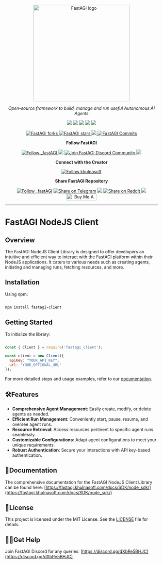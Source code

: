 <p align="center">
  <a href="https://fastagi.khulnasoft.com//#gh-light-mode-only">
    <img src="https://fastagi.khulnasoft.com/wp-content/uploads/2023/05/Logo-dark.svg" width="318px" alt="FastAGI logo" />
  </a>

</p>

<p align="center"><i>Open-source framework to build, manage and run useful Autonomous AI Agents</i></p>


<p align="center">
<a href="https://fastagi.khulnasoft.com"> <img src="https://fastagi.khulnasoft.com/wp-content/uploads/2023/08/Website.svg"></a>
<a href="https://app.fastagi.khulnasoft.com"> <img src="https://fastagi.khulnasoft.com/wp-content/uploads/2023/07/Cloud.svg"></a>
<a href="https://marketplace.fastagi.khulnasoft.com/"> <img src="https://fastagi.khulnasoft.com/wp-content/uploads/2023/08/Marketplace.svg"></a>
<a href="https://fastagi.khulnasoft.com/docs/"> <img src="https://fastagi.khulnasoft.com/wp-content/uploads/2023/08/Docs.svg"></a>
<a href="https://documenter.getpostman.com/view/28438662/2s9Xy6rqP5"> <img src="https://fastagi.khulnasoft.com/wp-content/uploads/2023/08/APIs.svg"></a>
</p>

<p align="center">
<a href="https://github.com/TransformerOptimus/FastAGI/fork" target="blank">
<img src="https://img.shields.io/github/forks/TransformerOptimus/FastAGI?style=for-the-badge" alt="FastAGI forks"/>
</a>

<a href="https://github.com/TransformerOptimus/FastAGI/stargazers" target="blank">
<img src="https://img.shields.io/github/stars/TransformerOptimus/FastAGI?style=for-the-badge" alt="FastAGI stars"/>
</a>
<a href='https://github.com/TransformerOptimus/FastAGI/releases'>
<img src='https://img.shields.io/github/release/TransformerOptimus/FastAGI?&label=Latest&style=for-the-badge'>
</a>

<a href="https://github.com/TransformerOptimus/FastAGI/commits" target="blank">
<img src="https://img.shields.io/github/commits-since/TransformerOptimus/FastAGI/v0.0.12.svg?style=for-the-badge" alt="FastAGI Commits"/>
</a>
</p>

<p align="center"><b>Follow FastAGI </b></p>

<p align="center">
<a href="https://twitter.com/_fastAGI" target="blank">
<img src="https://img.shields.io/twitter/follow/_fastAGI?label=Follow: _fastAGI&style=social" alt="Follow _fastAGI"/>
</a>
<a href="https://www.reddit.com/r/Fast_AGI" target="_blank"><img src="https://img.shields.io/twitter/url?label=/r/Fast_AGI&logo=reddit&style=social&url=https://github.com/TransformerOptimus/FastAGI"/></a>

<a href="https://discord.gg/dXbRe5BHJC" target="blank">
<img src="https://img.shields.io/discord/1107593006032355359?label=Join%20FastAGI&logo=discord&style=social" alt="Join FastAGI Discord Community"/>
</a>
<a href="https://www.youtube.com/@_fastagi" target="_blank"><img src="https://img.shields.io/twitter/url?label=Youtube&logo=youtube&style=social&url=https://github.com/TransformerOptimus/FastAGI"/></a>
</p>

<p align="center"><b>Connect with the Creator </b></p>

<p align="center">
<a href="https://twitter.com/khulnasoft" target="blank">
<img src="https://img.shields.io/twitter/follow/khulnasoft?label=Follow: khulnasoft&style=social" alt="Follow khulnasoft"/>
</a>
</p>

<p align="center"><b>Share FastAGI Repository</b></p>

<p align="center">

<a href="https://twitter.com/intent/tweet?text=Check%20this%20GitHub%20repository%20out.%20FastAGI%20-%20Let%27s%20you%20easily%20build,%20manage%20and%20run%20useful%20autonomous%20AI%20agents.&url=https://github.com/TransformerOptimus/FastAGI&hashtags=FastAGI,AGI,Autonomics,future" target="blank">
<img src="https://img.shields.io/twitter/follow/_fastAGI?label=Share Repo on Twitter&style=social" alt="Follow _fastAGI"/></a> 
<a href="https://t.me/share/url?text=Check%20this%20GitHub%20repository%20out.%20FastAGI%20-%20Let%27s%20you%20easily%20build,%20manage%20and%20run%20useful%20autonomous%20AI%20agents.&url=https://github.com/TransformerOptimus/FastAGI" target="_blank"><img src="https://img.shields.io/twitter/url?label=Telegram&logo=Telegram&style=social&url=https://github.com/TransformerOptimus/FastAGI" alt="Share on Telegram"/></a>
<a href="https://api.whatsapp.com/send?text=Check%20this%20GitHub%20repository%20out.%20FastAGI%20-%20Let's%20you%20easily%20build,%20manage%20and%20run%20useful%20autonomous%20AI%20agents.%20https://github.com/TransformerOptimus/FastAGI"><img src="https://img.shields.io/twitter/url?label=whatsapp&logo=whatsapp&style=social&url=https://github.com/TransformerOptimus/FastAGI" /></a> <a href="https://www.reddit.com/submit?url=https://github.com/TransformerOptimus/FastAGI&title=Check%20this%20GitHub%20repository%20out.%20FastAGI%20-%20Let's%20you%20easily%20build,%20manage%20and%20run%20useful%20autonomous%20AI%20agents.
" target="blank">
<img src="https://img.shields.io/twitter/url?label=Reddit&logo=Reddit&style=social&url=https://github.com/TransformerOptimus/FastAGI" alt="Share on Reddit"/>
</a> <a href="mailto:?subject=Check%20this%20GitHub%20repository%20out.&body=FastAGI%20-%20Let%27s%20you%20easily%20build,%20manage%20and%20run%20useful%20autonomous%20AI%20agents.%3A%0Ahttps://github.com/TransformerOptimus/FastAGI" target="_blank"><img src="https://img.shields.io/twitter/url?label=Gmail&logo=Gmail&style=social&url=https://github.com/TransformerOptimus/FastAGI"/></a> <a href="https://www.buymeacoffee.com/fastagi" target="_blank"><img src="https://cdn.buymeacoffee.com/buttons/default-orange.png" alt="Buy Me A Coffee" height="23" width="100" style="border-radius:1px"></a>

</p>

<hr>

# FastAGI NodeJS Client

## Overview

The FastAGI NodeJS Client Library is designed to offer developers an intuitive and efficient way to interact with the FastAGI platform within their NodeJS applications. It caters to various needs such as creating agents, initiating and managing runs, fetching resources, and more.

## Installation

Using npm:

```bash

npm install fastagi-client

```

## Getting Started

To initialize the library:

```jsx

const { Client } = require('fastagi_client');

const client = new Client({
  apiKey: "YOUR_API_KEY",
  url: "YOUR_OPTIONAL_URL"
});

```

For more detailed steps and usage examples, refer to our [documentation](https://fastagi.khulnasoft.com/docs/SDK/node_sdk/).

## 🛠️Features

- **Comprehensive Agent Management**: Easily create, modify, or delete agents as needed.
- **Efficient Run Management**: Conveniently start, pause, resume, and oversee agent runs.
- **Resource Retrieval**: Access resources pertinent to specific agent runs seamlessly.
- **Customizable Configurations**: Adapt agent configurations to meet your unique requirements.
- **Robust Authentication**: Secure your interactions with API key-based authentication.

## 📃Documentation

The comprehensive documentation for the FastAGI NodeJS Client Library can be found here: [https://fastagi.khulnasoft.com/docs/SDK/node_sdk/](https://fastagi.khulnasoft.com/docs/SDK/node_sdk/)

## 🪪License

This project is licensed under the MIT License. See the [LICENSE](https://github.com/TransformerOptimus/FastAGI-Node-Client/blob/main/LICENSE) file for details.

## 💁‍♀️Get Help

Join FastAGI Discord for any queries: [https://discord.gg/dXbRe5BHJC](https://discord.gg/dXbRe5BHJC)

